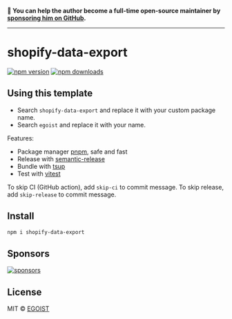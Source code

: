 **💛 You can help the author become a full-time open-source maintainer by [sponsoring him on GitHub](https://github.com/sponsors/egoist).**

---

# shopify-data-export

[![npm version](https://badgen.net/npm/v/shopify-data-export)](https://npm.im/shopify-data-export) [![npm downloads](https://badgen.net/npm/dm/shopify-data-export)](https://npm.im/shopify-data-export)

## Using this template

- Search `shopify-data-export` and replace it with your custom package name.
- Search `egoist` and replace it with your name.

Features:

- Package manager [pnpm](https://pnpm.js.org/), safe and fast
- Release with [semantic-release](https://npm.im/semantic-release)
- Bundle with [tsup](https://github.com/egoist/tsup)
- Test with [vitest](https://vitest.dev)

To skip CI (GitHub action), add `skip-ci` to commit message. To skip release, add `skip-release` to commit message.

## Install

```bash
npm i shopify-data-export
```

## Sponsors

[![sponsors](https://sponsors-images.egoist.dev/sponsors.svg)](https://github.com/sponsors/egoist)

## License

MIT &copy; [EGOIST](https://github.com/sponsors/egoist)
